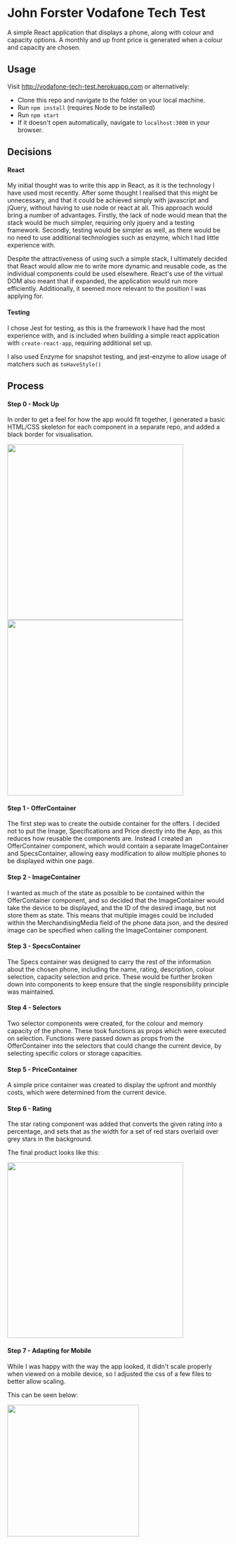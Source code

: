 # John Forster Vodafone Tech Test
A simple React application that displays a phone, along with colour and capacity options. A monthly and up front price is generated when a colour and capacity are chosen.

## Usage
Visit http://vodafone-tech-test.herokuapp.com or alternatively:
* Clone this repo and navigate to the folder on your local machine.
* Run `npm install` (requires Node to be installed)
* Run `npm start`
* If it doesn't open automatically, navigate to `localhost:3000` in your browser.

## Decisions
#### React
My initial thought was to write this app in React, as it is the technology I have used most recently. After some thought I realised that this might be unnecessary, and that it could be achieved simply with javascript and jQuery, without having to use node or react at all. This approach would bring a number of advantages. Firstly, the lack of node would mean that the stack would be much simpler, requiring only jquery and a testing framework. Secondly, testing would be simpler as well, as there would be no need to use additional technologies such as enzyme, which I had little experience with.

Despite the attractiveness of using such a simple stack, I ultimately decided that React would allow me to write more dynamic and reusable code, as the individual components could be used elsewhere. React's use of the virtual DOM also meant that if expanded, the application would run more efficiently. Additionally, it seemed more relevant to the position I was applying for.

#### Testing
I chose Jest for testing, as this is the framework I have had the most experience with, and is included when building a simple react application with `create-react-app`, requiring additional set up.

I also used Enzyme for snapshot testing, and jest-enzyme to allow usage of matchers such as `toHaveStyle()`

## Process
#### Step 0 - Mock Up
In order to get a feel for how the app would fit together, I generated a basic HTML/CSS skeleton for each component in a separate repo, and added a black border for visualisation.

<a href="https://drive.google.com/uc?id=1OlcVP20GAd_3HJqmbhcvBcZqRpP66Cj8"><img  src="https://drive.google.com/uc?id=1OlcVP20GAd_3HJqmbhcvBcZqRpP66Cj8" width=400/></a>
<a href="https://drive.google.com/uc?id=1lxwmRCub7y_0NTB1-4HQQWa14VuoDfw9"><img src="https://drive.google.com/uc?id=1lxwmRCub7y_0NTB1-4HQQWa14VuoDfw9" width=400/></a>

#### Step 1 - OfferContainer
The first step was to create the outside container for the offers. I decided not to put the Image, Specifications and Price directly into the App, as this reduces how reusable the components are. Instead I created an OfferContainer component, which would contain a separate ImageContainer and SpecsContainer, allowing easy modification to allow multiple phones to be displayed within one page.

#### Step 2 - ImageContainer
I wanted as much of the state as possible to be contained within the OfferContainer component, and so decided that the ImageContainer would take the device to be displayed, and the ID of the desired image, but not store them as state. This means that multiple images could be included within the MerchandisingMedia field of the phone data json, and the desired image can be specified when calling the ImageContainer component.

#### Step 3 - SpecsContainer
The Specs container was designed to carry the rest of the information about the chosen phone, including the name, rating, description, colour selection, capacity selection and price. These would be further broken down into components to keep ensure that the single responsibility principle was maintained.

#### Step 4 - Selectors
Two selector components were created, for the colour and memory capacity of the phone. These took functions as props which were executed on selection. Functions were passed down as props from the OfferContainer into the selectors that could change the current device, by selecting specific colors or storage capacities.

#### Step 5 - PriceContainer
A simple price container was created to display the upfront and monthly costs, which were determined from the current device.

#### Step 6 - Rating
The star rating component was added that converts the given rating into a percentage, and sets that as the width for a set of red stars overlaid over grey stars in the background.

The final product looks like this:

<a href="https://drive.google.com/uc?id=1na8pTirKya5ZGziv0ZkPBVKdwpKkdxgy"><img  src="https://drive.google.com/uc?id=1na8pTirKya5ZGziv0ZkPBVKdwpKkdxgy" width=400/></a>

#### Step 7 - Adapting for Mobile
While I was happy with the way the app looked, it didn't scale properly when viewed on a mobile device, so I adjusted the css of a few files to better allow scaling.

This can be seen below:

<a align="center" href="https://drive.google.com/uc?id=1ap7leHhRcACwhJz-dYlannoFoyX3lRP_"><img src="https://drive.google.com/uc?id=1ap7leHhRcACwhJz-dYlannoFoyX3lRP_" width=300/></a>


